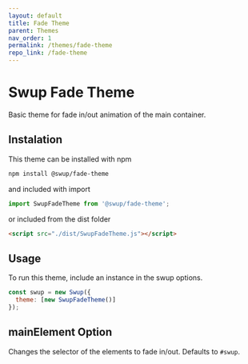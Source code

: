 ```yaml
---
layout: default
title: Fade Theme
parent: Themes
nav_order: 1
permalink: /themes/fade-theme
repo_link: /fade-theme
---
```


# Swup Fade Theme
Basic theme for fade in/out animation of the main container.

## Instalation

This theme can be installed with npm

```bash
npm install @swup/fade-theme
```

and included with import

```javascript
import SwupFadeTheme from '@swup/fade-theme';
```

or included from the dist folder

```html
<script src="./dist/SwupFadeTheme.js"></script>
```

## Usage

To run this theme, include an instance in the swup options.

```javascript
const swup = new Swup({
  theme: [new SwupFadeTheme()]
});
```

## mainElement Option
Changes the selector of the elements to fade in/out. Defaults to `#swup`.

